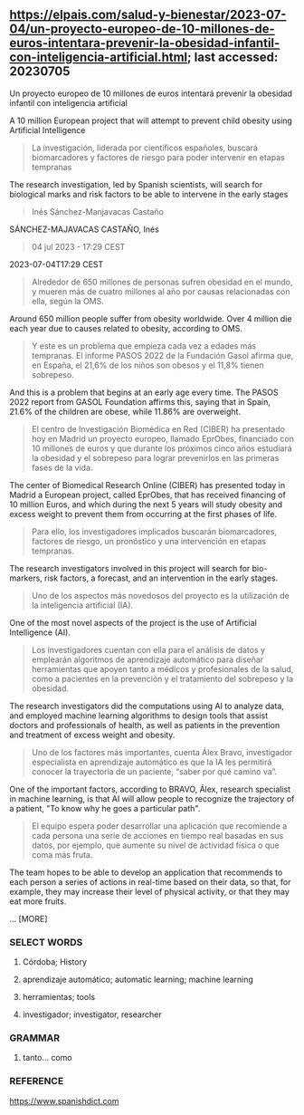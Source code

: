 ## https://elpais.com/salud-y-bienestar/2023-07-04/un-proyecto-europeo-de-10-millones-de-euros-intentara-prevenir-la-obesidad-infantil-con-inteligencia-artificial.html; last accessed: 20230705

Un proyecto europeo de 10 millones de euros intentará prevenir la obesidad infantil con inteligencia artificial

A 10 million European project that will attempt to prevent child obesity using Artificial Intelligence

> La investigación, liderada por científicos españoles, buscará biomarcadores y factores de riesgo para poder intervenir en etapas tempranas

The research investigation, led by Spanish scientists, will search for biological marks and risk factors to be able to intervene in the early stages

> Inés Sánchez-Manjavacas Castaño

SÁNCHEZ-MAJAVACAS CASTAÑO, Inés

> 04 jul 2023 - 17:29 CEST

2023-07-04T17:29 CEST

> Alrededor de 650 millones de personas sufren obesidad en el mundo, y mueren más de cuatro millones al año por causas relacionadas con ella, según la OMS. 

Around 650 million people suffer from obesity worldwide. Over 4 million die each year due to causes related to obesity, according to OMS. 


> Y este es un problema que empieza cada vez a edades más tempranas. El informe PASOS 2022 de la Fundación Gasol afirma que, en España, el 21,6% de los niños son obesos y el 11,8% tienen sobrepeso. 

And this is a problem that begins at an early age every time. The PASOS 2022 report from GASOL Foundation affirms this, saying that in Spain, 21.6% of the children are obese, while 11.86% are overweight.

> El centro de Investigación Biomédica en Red (CIBER) ha presentado hoy en Madrid un proyecto europeo, llamado EprObes, financiado con 10 millones de euros y que durante los próximos cinco años estudiará la obesidad y el sobrepeso para lograr prevenirlos en las primeras fases de la vida. 

The center of Biomedical Research Online (CIBER) has presented today in Madrid a European project, called EprObes, that has received financing of 10 million Euros, and which during the next 5 years will study obesity and excess weight to prevent them from occurring at the first phases of life. 

> Para ello, los investigadores implicados buscarán biomarcadores, factores de riesgo, un pronóstico y una intervención en etapas tempranas.

The research investigators involved in this project will search for bio-markers, risk factors, a forecast, and an intervention in the early stages.

> Uno de los aspectos más novedosos del proyecto es la utilización de la inteligencia artificial (IA). 

One of the most novel aspects of the project is the use of Artificial Intelligence (AI).

> Los investigadores cuentan con ella para el análisis de datos y emplearán algoritmos de aprendizaje automático para diseñar herramientas que apoyen tanto a médicos y profesionales de la salud, como a pacientes en la prevención y el tratamiento del sobrepeso y la obesidad. 

The research investigators did the computations using AI to analyze data, and employed machine learning algorithms to design tools that assist doctors and professionals of health, as well as patients in the prevention and treatment of excess weight and obesity.

> Uno de los factores más importantes, cuenta Álex Bravo, investigador especialista en aprendizaje automático es que la IA les permitirá conocer la trayectoria de un paciente, “saber por qué camino va”. 

One of the important factors, according to BRAVO, Álex, research specialist in machine learning, is that AI will allow people to recognize the trajectory of a patient, "To know why he goes a particular path".

> El equipo espera poder desarrollar una aplicación que recomiende a cada persona una serie de acciones en tiempo real basadas en sus datos, por ejemplo, que aumente su nivel de actividad física o que coma más fruta.

The team hopes to be able to develop an application that recommends to each person a series of actions in real-time based on their data, so that, for example, they may increase their level of physical activity, or that they may eat more fruits.

... [MORE]

### SELECT WORDS

1) 	Córdoba; History

2) aprendizaje automático; automatic learning; machine learning

3) herramientas; tools

4) investigador; investigator, researcher

### GRAMMAR 

1) tanto... como

### REFERENCE

https://www.spanishdict.com
